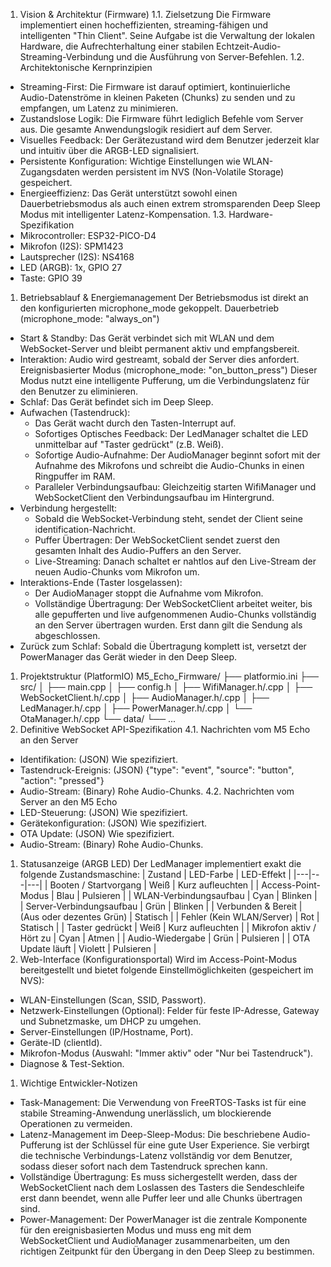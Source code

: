1. Vision & Architektur (Firmware)
1.1. Zielsetzung
Die Firmware implementiert einen hocheffizienten, streaming-fähigen und intelligenten "Thin Client". Seine Aufgabe ist die Verwaltung der lokalen Hardware, die Aufrechterhaltung einer stabilen Echtzeit-Audio-Streaming-Verbindung und die Ausführung von Server-Befehlen.
1.2. Architektonische Kernprinzipien
- Streaming-First: Die Firmware ist darauf optimiert, kontinuierliche Audio-Datenströme in kleinen Paketen (Chunks) zu senden und zu empfangen, um Latenz zu minimieren.
- Zustandslose Logik: Die Firmware führt lediglich Befehle vom Server aus. Die gesamte Anwendungslogik residiert auf dem Server.
- Visuelles Feedback: Der Gerätezustand wird dem Benutzer jederzeit klar und intuitiv über die ARGB-LED signalisiert.
- Persistente Konfiguration: Wichtige Einstellungen wie WLAN-Zugangsdaten werden persistent im NVS (Non-Volatile Storage) gespeichert.
- Energieeffizienz: Das Gerät unterstützt sowohl einen Dauerbetriebsmodus als auch einen extrem stromsparenden Deep Sleep Modus mit intelligenter Latenz-Kompensation.
1.3. Hardware-Spezifikation
- Mikrocontroller: ESP32-PICO-D4
- Mikrofon (I2S): SPM1423
- Lautsprecher (I2S): NS4168
- LED (ARGB): 1x, GPIO 27
- Taste: GPIO 39
1. Betriebsablauf & Energiemanagement
Der Betriebsmodus ist direkt an den konfigurierten microphone_mode gekoppelt.
Dauerbetrieb (microphone_mode: "always_on")
- Start & Standby: Das Gerät verbindet sich mit WLAN und dem WebSocket-Server und bleibt permanent aktiv und empfangsbereit.
- Interaktion: Audio wird gestreamt, sobald der Server dies anfordert.
Ereignisbasierter Modus (microphone_mode: "on_button_press")
Dieser Modus nutzt eine intelligente Pufferung, um die Verbindungslatenz für den Benutzer zu eliminieren.
- Schlaf: Das Gerät befindet sich im Deep Sleep.
- Aufwachen (Tastendruck):
    - Das Gerät wacht durch den Tasten-Interrupt auf.
    - Sofortiges Optisches Feedback: Der LedManager schaltet die LED unmittelbar auf "Taster gedrückt" (z.B. Weiß).
    - Sofortige Audio-Aufnahme: Der AudioManager beginnt sofort mit der Aufnahme des Mikrofons und schreibt die Audio-Chunks in einen Ringpuffer im RAM.
    - Paralleler Verbindungsaufbau: Gleichzeitig starten WifiManager und WebSocketClient den Verbindungsaufbau im Hintergrund.
- Verbindung hergestellt:
    - Sobald die WebSocket-Verbindung steht, sendet der Client seine identification-Nachricht.
    - Puffer Übertragen: Der WebSocketClient sendet zuerst den gesamten Inhalt des Audio-Puffers an den Server.
    - Live-Streaming: Danach schaltet er nahtlos auf den Live-Stream der neuen Audio-Chunks vom Mikrofon um.
- Interaktions-Ende (Taster losgelassen):
    - Der AudioManager stoppt die Aufnahme vom Mikrofon.
    - Vollständige Übertragung: Der WebSocketClient arbeitet weiter, bis alle gepufferten und live aufgenommenen Audio-Chunks vollständig an den Server übertragen wurden. Erst dann gilt die Sendung als abgeschlossen.
- Zurück zum Schlaf: Sobald die Übertragung komplett ist, versetzt der PowerManager das Gerät wieder in den Deep Sleep.
1. Projektstruktur (PlatformIO)
M5_Echo_Firmware/
├── platformio.ini
├── src/
│ ├── main.cpp
│ ├── config.h
│ ├── WifiManager.h/.cpp
│ ├── WebSocketClient.h/.cpp
│ ├── AudioManager.h/.cpp
│ ├── LedManager.h/.cpp
│ ├── PowerManager.h/.cpp
│ └── OtaManager.h/.cpp
└── data/
└── ...
2. Definitive WebSocket API-Spezifikation
4.1. Nachrichten vom M5 Echo an den Server
- Identifikation: (JSON) Wie spezifiziert.
- Tastendruck-Ereignis: (JSON) {"type": "event", "source": "button", "action": "pressed"}
- Audio-Stream: (Binary) Rohe Audio-Chunks.
4.2. Nachrichten vom Server an den M5 Echo
- LED-Steuerung: (JSON) Wie spezifiziert.
- Gerätekonfiguration: (JSON) Wie spezifiziert.
- OTA Update: (JSON) Wie spezifiziert.
- Audio-Stream: (Binary) Rohe Audio-Chunks.
1. Statusanzeige (ARGB LED)
Der LedManager implementiert exakt die folgende Zustandsmaschine:
| Zustand | LED-Farbe | LED-Effekt |
|---|---|---|
| Booten / Startvorgang | Weiß | Kurz aufleuchten |
| Access-Point-Modus | Blau | Pulsieren |
| WLAN-Verbindungsaufbau | Cyan | Blinken |
| Server-Verbindungsaufbau | Grün | Blinken |
| Verbunden & Bereit | (Aus oder dezentes Grün) | Statisch |
| Fehler (Kein WLAN/Server) | Rot | Statisch |
| Taster gedrückt | Weiß | Kurz aufleuchten |
| Mikrofon aktiv / Hört zu | Cyan | Atmen |
| Audio-Wiedergabe | Grün | Pulsieren |
| OTA Update läuft | Violett | Pulsieren |
2. Web-Interface (Konfigurationsportal)
Wird im Access-Point-Modus bereitgestellt und bietet folgende Einstellmöglichkeiten (gespeichert im NVS):
- WLAN-Einstellungen (Scan, SSID, Passwort).
- Netzwerk-Einstellungen (Optional): Felder für feste IP-Adresse, Gateway und Subnetzmaske, um DHCP zu umgehen.
- Server-Einstellungen (IP/Hostname, Port).
- Geräte-ID (clientId).
- Mikrofon-Modus (Auswahl: "Immer aktiv" oder "Nur bei Tastendruck").
- Diagnose & Test-Sektion.
1. Wichtige Entwickler-Notizen
- Task-Management: Die Verwendung von FreeRTOS-Tasks ist für eine stabile Streaming-Anwendung unerlässlich, um blockierende Operationen zu vermeiden.
- Latenz-Management im Deep-Sleep-Modus: Die beschriebene Audio-Pufferung ist der Schlüssel für eine gute User Experience. Sie verbirgt die technische Verbindungs-Latenz vollständig vor dem Benutzer, sodass dieser sofort nach dem Tastendruck sprechen kann.
- Vollständige Übertragung: Es muss sichergestellt werden, dass der WebSocketClient nach dem Loslassen des Tasters die Sendeschleife erst dann beendet, wenn alle Puffer leer und alle Chunks übertragen sind.
- Power-Management: Der PowerManager ist die zentrale Komponente für den ereignisbasierten Modus und muss eng mit dem WebSocketClient und AudioManager zusammenarbeiten, um den richtigen Zeitpunkt für den Übergang in den Deep Sleep zu bestimmen.